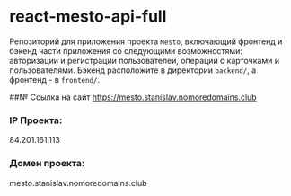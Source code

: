 # react-mesto-api-full
Репозиторий для приложения проекта `Mesto`, включающий фронтенд и бэкенд части приложения со следующими возможностями: авторизации и регистрации пользователей, операции с карточками и пользователями. Бэкенд расположите в директории `backend/`, а фронтенд - в `frontend/`. 
  
##№ Ссылка на сайт
https://mesto.stanislav.nomoredomains.club

### IP Проекта:
84.201.161.113

### Домен проекта:
mesto.stanislav.nomoredomains.club
